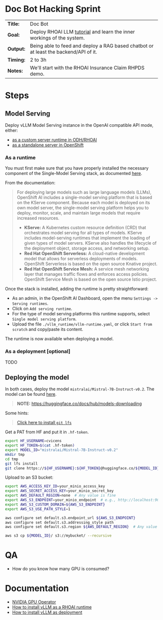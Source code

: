 # Doc Bot Hacking Sprint

<table>
    <tr>
        <td><b>Title:</b></td>
        <td>Doc Bot</td>
    </tr>
    <tr>
        <td><b>Goal:</b></td>
        <td>Deploy RHOAI LLM <a href="https://ai-on-openshift.io/demos/llm-chat-doc/llm-chat-doc/#rag-chatbot-full-walkthrough">tutorial</a> and learn the inner workings of the system.</td>
    </tr>
    <tr>
        <td><b>Output:</b></td>
        <td>Being able to feed and deploy a RAG based chatbot or at least the backend/API of it.</td>
    </tr>
    <tr>
        <td><b>Timing:</b></td>
        <td>2 to 3h</td>
    </tr>
    <tr>
        <td><b>Notes:</b></td>
        <td>We'll start with the RHOAI Insurance Claim RHPDS demo.</td>
    </tr>
</table>

# Steps

## Model Serving

Deploy vLLM Model Serving instance in the OpenAI compatible API mode, either:

- [as a custom server runtime in ODH/RHOAI](https://github.com/rh-aiservices-bu/llm-on-openshift/blob/main/serving-runtimes/vllm_runtime/README.md)
- [as a standalone server in OpenShift](https://github.com/rh-aiservices-bu/llm-on-openshift/blob/main/llm-servers/vllm/README.md)

### As a runtime

You must first make sure that you have properly installed the necessary component of the Single-Model Serving stack, as documented [here](https://access.redhat.com/documentation/en-us/red_hat_openshift_ai_self-managed/2-latest/html/serving_models/serving-large-models_serving-large-models).

From the documentation:

> For deploying large models such as large language models (LLMs), OpenShift AI includes a single-model serving platform that is based on the KServe component. Because each model is deployed on its own model server, the single-model serving platform helps you to deploy, monitor, scale, and maintain large models that require increased resources.
> - **KServe:** A Kubernetes custom resource definition (CRD) that orchestrates model serving for all types of models. KServe includes model-serving runtimes that implement the loading of given types of model servers. KServe also handles the lifecycle of the deployment object, storage access, and networking setup.
> - **Red Hat OpenShift Serverless:** A cloud-native development model that allows for serverless deployments of models. OpenShift Serverless is based on the open source Knative project.
> - **Red Hat OpenShift Service Mesh:** A service mesh networking layer that manages traffic flows and enforces access policies. OpenShift Service Mesh is based on the open source Istio project.

Once the stack is installed, adding the runtime is pretty straightforward:

- As an admin, in the OpenShift AI Dashboard, open the menu `Settings -> Serving runtimes`.
- Click on `Add serving runtime`.
- For the type of model serving platforms this runtime supports, select `Single model serving platform`.
- Upload the file `./vllm_runtime/vllm-runtime.yaml`, or click `Start from scratch` and copy/paste its content.

The runtime is now available when deploying a model.

### As a deployment [optional]

TODO

## Deploying the model

In both cases, deploy the model `mistralai/Mistral-7B-Instruct-v0.2`. The model can be found [here](https://huggingface.co/mistralai/Mistral-7B-Instruct-v0.2).

> **NOTE:** https://huggingface.co/docs/hub/models-downloading

Some hints:
> [Click here to install `git lfs`](https://docs.github.com/en/repositories/working-with-files/managing-large-files/installing-git-large-file-storage) 

Get a PAT from HF and put it in `.hf-token`.

```sh
export HF_USERNAME=cvicens
export HF_TOKEN=$(cat .hf-token)
export MODEL_ID="mistralai/Mistral-7B-Instruct-v0.2"
mkdir tmp
cd tmp
git lfs install
git clone https://${HF_USERNAME}:${HF_TOKEN}@huggingface.co/${MODEL_ID}
```

Upload to an S3 bucket:

```sh
export AWS_ACCESS_KEY_ID=your_minio_access_key
export AWS_SECRET_ACCESS_KEY=your_minio_secret_key
export AWS_DEFAULT_REGION=none  # Any value is fine
export AWS_S3_ENDPOINT=your_minio_endpoint  # e.g., http://localhost:9000
export AWS_S3_CUSTOM_DOMAIN=${AWS_S3_ENDPOINT}
export AWS_S3_USE_PATH_STYLE=1

aws configure set default.s3.endpoint_url ${AWS_S3_ENDPOINT}
aws configure set default.s3.addressing_style path
aws configure set default.s3.region ${AWS_DEFAULT_REGION}  # Any value is fine

aws s3 cp ${MODEL_ID}/ s3://mybucket/ --recursive 
```

# QA

- How do you know how many GPU is consumed?

# Documentation

- [NVIDIA GPU Operator](https://docs.nvidia.com/datacenter/cloud-native/openshift/23.9.2/index.html)
- [How to install vLLM as a RHOAI runtime](https://github.com/rh-aiservices-bu/llm-on-openshift/blob/main/serving-runtimes/vllm_runtime/README.md)
- [How to install vLLM as deployment](https://github.com/rh-aiservices-bu/llm-on-openshift/blob/main/llm-servers/vllm/README.md)
